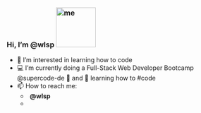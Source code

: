 ###  Hi, I’m @wlsp  <img width="90" alt="me" src="https://user-images.githubusercontent.com/81742640/116001895-37680080-a5f7-11eb-9678-11256d2eaaaa.png">
- 🧠 I’m interested in learning how to code 
- 💻 I’m currently doing a Full-Stack Web Developer Bootcamp @supercode-de 🚀 and 🌱 learning how to #code
- 📫 How to reach me:
     -  <img width="1" alt="github" src="https://user-images.githubusercontent.com/81742640/116002014-dab91580-a5f7-11eb-8af2-4129c7f2a243.png"> **@wlsp**
     - <img width="1" alt="github" src="https://user-images.githubusercontent.com/81742640/116001984-b3624880-a5f7-11eb-84a6-f47a16b0d9bb.png"> 



<!--
**wlsp/wlsp** is a ✨ _special_ ✨ repository because its `README.md` (this file) appears on your GitHub profile.

Here are some ideas to get you started:

- 🔭 I’m currently working on ...
- 🌱 I’m currently learning ...
- 👯 I’m looking to collaborate on ...
- 🤔 I’m looking for help with ...
- 💬 Ask me about ...
- 📫 How to reach me: ...
- 😄 Pronouns: ...
- ⚡ Fun fact: ...
-->

